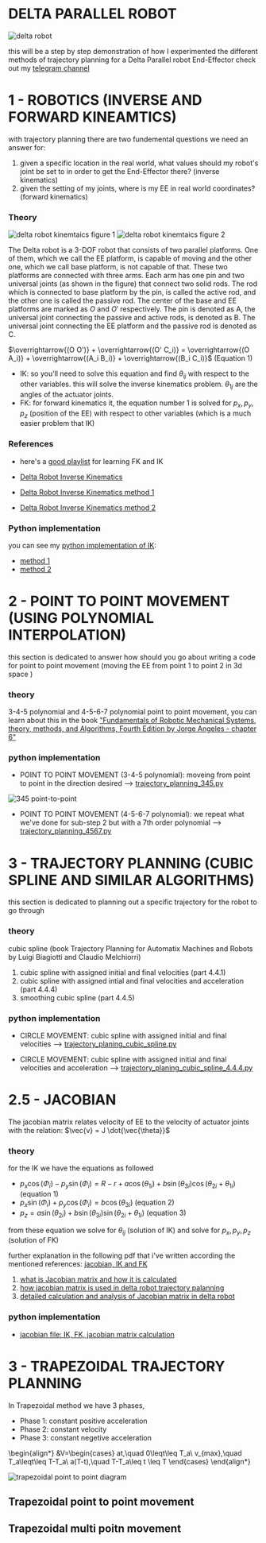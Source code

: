 # DELTA PARALLEL ROBOT

![delta robot](https://www.linearmotiontips.com/wp-content/uploads/2016/01/Delta-Robot-Diagram.jpg)

this will be a step by step demonstration of how I experimented the different methods of trajectory planning for a Delta Parallel robot End-Effector
check out my [telegram channel](https://t.me/engineering_stuff_69)

# 1 - ROBOTICS (INVERSE AND FORWARD KINEAMTICS)
with trajectory planning there are two fundemental questions we need an answer for:
1. given a specific location in the real world, what values should my robot's joint be set to in order to get the End-Effector there? (inverse kinematics)
2. given the setting of my joints, where is my EE in real world coordinates? (forward kinematics)

### Theory
![delta robot kinemtaics figure 1](https://i.ibb.co/cc29GYf/Delta-robot-kin.png) ![delta robot kinemtaics figure 2](https://i.ibb.co/VVVQfkF/Delta-robot-kin-2.png)

The Delta robot is a 3-DOF robot that consists of two parallel platforms. One of them, which we call the EE platform, is capable of moving and the other one, which we call base platform, is not capable of that. These two platforms are connected with three arms. Each arm has one pin and two universal joints (as shown in the figure) that connect two solid rods. The rod which is connected to base platform by the pin, is called the active rod, and the other one is called the passive rod. The center of the base and EE platforms are marked as $O$ and $O'$ respectively.  The pin is denoted as A, the universal joint connecting the passive and active rods, is denoted as B. The universal joint connecting the EE platform and the passive rod is denoted as C. 

$\overrightarrow{(O O')} + \overrightarrow{(O' C_i)} = \overrightarrow{(O A_i)} + \overrightarrow{(A_i B_i)} + \overrightarrow{(B_i C_i)}$ (Equation 1)

- IK: so you'll need to solve this equation and find $\theta_{ij}$ with respect to the other variables. this will solve the inverse kinematics problem. $\theta_{1j}$ are the angles of the actuator joints.
- FK: for forward kinematics it, the equation number 1 is solved for $p_x, p_y, p_z$ (position of the EE) with respect to other variables (which is a much easier problem that IK) 

### References 
- here's a [good playlist](https://www.youtube.com/playlist?list=PLjx2FAhpTe3FGbcjBbxlhf56qVR0XbVNO) for learning FK and IK

- [Delta Robot Inverse Kinematics](https://sites.google.com/site/deltarobotberkeley/how-it-works)

- [Delta Robot Inverse Kinematics method 1](https://github.com/ArthasMenethil-A/Delta_Robot/blob/main/theory/Inverse%20Kinematics%20(Delta%20Robot).pdf)

- [Delta Robot Inverse Kinematics method 2](https://www.researchgate.net/publication/242073945_Delta_robot_Inverse_direct_and_intermediate_Jacobians)

### Python implementation
you can see my [python implementation of IK](https://github.com/ArthasMenethil-A/Delta_Robot/tree/main/inverse%20and%20forward%20kinematics):
- [method 1](https://github.com/ArthasMenethil-A/Delta_Robot/blob/main/inverse%20and%20forward%20kinematics/IK_method_1.py)
- [method 2](https://github.com/ArthasMenethil-A/Delta_Robot/blob/main/inverse%20and%20forward%20kinematics/IK_method_2.py)

# 2 - POINT TO POINT MOVEMENT (USING POLYNOMIAL INTERPOLATION)
this section is dedicated to answer how should you go about writing a code for point to point movement (moving the EE from point 1 to point 2 in 3d space )

### theory
3-4-5 polynomial and 4-5-6-7 polynomial point to point movement, you can learn about this in the book ["Fundamentals of Robotic 
Mechanical Systems, theory, methods, and Algorithms, Fourth Edition by Jorge Angeles - chapter 6"](https://github.com/ArthasMenethil-A/Delta_Robot/blob/main/theory/Angles_a3hfp_Fundamentals_of_Robotic.pdf)

### python implementation
- POINT TO POINT MOVEMENT (3-4-5 polynomial):
  moveing from point to point in the direction desired --> [trajectory_planning_345.py](https://github.com/ArthasMenethil-A/Delta_Robot/blob/main/point%20to%20point%20movement%20(python)/trajectory_planning_345.py)

![345 point-to-point](https://i.ibb.co/TK8b9z8/345.png)
- POINT TO POINT MOVEMENT (4-5-6-7 polynomial):
  we repeat what we've done for sub-step 2 but with a 7th order polynomial --> [trajectory_planning_4567.py](https://github.com/ArthasMenethil-A/Delta_Robot/blob/main/point%20to%20point%20movement%20(python)/trajectory_planning_4567.py)

# 3 - TRAJECTORY PLANNING (CUBIC SPLINE AND SIMILAR ALGORITHMS)
this section is dedicated to planning out a specific trajectory for the robot to go through

### theory
cubic spline (book Trajectory Planning for Automatix Machines and Robots by Luigi Biagiotti and Claudio Melchiorri)
1. cubic spline with assigned initial and final velocities (part 4.4.1)
2. cubic spline with assigned intial and final velocities and acceleration (part 4.4.4)
3. smoothing cubic spline (part 4.4.5)

### python implementation
- CIRCLE MOVEMENT:
  cubic spline with assigned initial and final velocities --> [trajectory_planing_cubic_spline.py](https://github.com/ArthasMenethil-A/Delta_Robot/blob/main/trajectory%20planning%20-%20cubic%20splin%20(python)/trajectory_planning_cubic_spline.py)

- CIRCLE MOVEMENT:
  cubic spline with assigned initial and final velocities and acceleration --> [trajectory_planing_cubic_spline_4.4.4.py](https://github.com/ArthasMenethil-A/Delta_Robot/blob/main/trajectory%20planning%20-%20cubic%20splin%20(python)/trajectory_planning_cubic_spline_4.4.4.py)

# 2.5 - JACOBIAN
The jacobian matrix relates velocity of EE to the velocity of actuator joints with the relation: $\vec{v} = J \dot{\vec{\theta}}$

### theory
for the IK we have the equations as followed 
- $p_x \cos(\Phi_i) - p_y \sin(\Phi_i) = R - r + a \cos(\theta_{1i}) + b \sin(\theta_{3i}) \cos(\theta_{2i} + \theta_{1i})$       (equation 1)
- $p_x \sin(\Phi_i) + p_y \cos(\Phi_i) = b \cos(\theta_{3i})$       (equation 2)
- $p_z = a \sin(\theta_{2i}) + b \sin(\theta_{3i}) \sin(\theta_{2i} + \theta_{1i})$       (equation 3)

from these equation we solve for $\theta_{ij}$ (solution of IK) and solve for $p_x, p_y, p_z$ (solution of FK)

further explanation in the following pdf that i've written according the mentioned references: [jacobian, IK and FK](https://github.com/ArthasMenethil-A/Delta_Robot/blob/main/theory/jacobian%20calculations.pdf)

1. [what is Jacobian matrix and how it is calculated](https://www.sciencedirect.com/science/article/pii/S1877050918309876)
2. [how jacobian matrix is used in delta robot trajectory palanning](http://jai.front-sci.com/index.php/jai/article/view/505)
3. [detailed calculation and analysis of Jacobian matrix in delta robot](http://jai.front-sci.com/index.php/jai/article/view/505)

### python implementation

- [jacobian file: IK, FK, jacobian matrix calculation](https://github.com/ArthasMenethil-A/Delta_Robot/blob/main/inverse%20and%20forward%20kinematics/IK_method_2.py)

# 3 - TRAPEZOIDAL TRAJECTORY PLANNING

In Trapezoidal method we have 3 phases, 
- Phase 1: constant positive acceleration
- Phase 2: constant velocity
- Phase 3: constant negetive acceleration

\begin{align*}
&V=\begin{cases}
at,\quad 0\leqt\leq T_a\\
v_{max},\quad T_a\leqt\leq T-T_a\\
a(T-t),\quad T-T_a\leq t \leq T
\end{cases}
\end{align*}

![trapezoidal point to point diagram](https://i.ibb.co/ThMntMN/Untit654led.png)


## Trapezoidal point to point movement 



## Trapezoidal multi poitn movement 